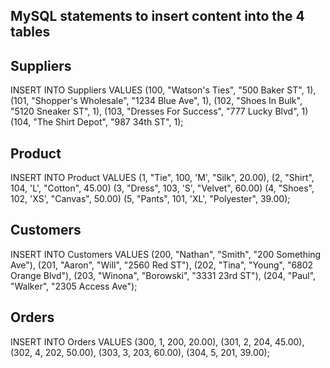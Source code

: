 ## MySQL statements to insert content into the 4 tables 

## Suppliers
INSERT INTO Suppliers
VALUES
  (100, "Watson's Ties", "500 Baker ST", 1),
  (101, "Shopper's Wholesale", "1234 Blue Ave", 1),
  (102, "Shoes In Bulk", "5120 Sneaker ST", 1),
  (103, "Dresses For Success", "777 Lucky Blvd", 1)
  (104, "The Shirt Depot", "987 34th ST", 1);

## Product
INSERT INTO Product
VALUES
  (1, "Tie", 100, 'M', "Silk", 20.00),
  (2, "Shirt", 104, 'L', "Cotton", 45.00)
  (3, "Dress", 103, 'S', "Velvet", 60.00)
  (4, "Shoes", 102, 'XS', "Canvas", 50.00)
  (5, "Pants", 101, 'XL', "Polyester", 39.00);

## Customers
INSERT INTO Customers
VALUES
  (200, "Nathan", "Smith", "200 Something Ave"),
  (201, "Aaron", "Will", "2560 Red ST"),
  (202, "Tina", "Young", "6802 Orange Blvd"),
  (203, "Winona", "Borowski", "3331 23rd ST"),
  (204, "Paul", "Walker", "2305 Access Ave");

## Orders
INSERT INTO Orders
VALUES
  (300, 1, 200, 20.00),
  (301, 2, 204, 45.00),
  (302, 4, 202, 50.00),
  (303, 3, 203, 60.00),
  (304, 5, 201, 39.00);
